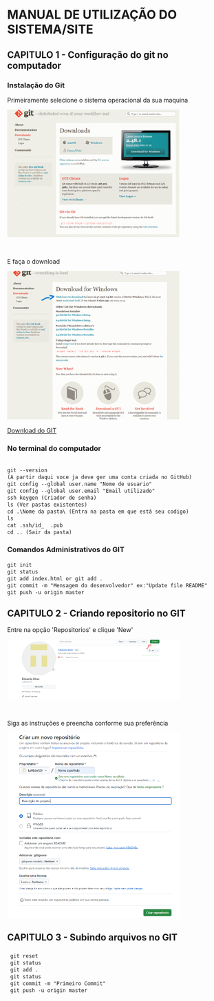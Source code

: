 
# MANUAL DE UTILIZAÇÃO DO SISTEMA/SITE
## CAPITULO 1 - Configuração do git no computador
### Instalação do Git
<p align="left">Primeiramente selecione o sistema operacional da sua maquina</p>
<p><img src="Img/Captura de tela 2025-01-22 103507.png" width ="400"></p> 
<br>
<p align="left">E faça o download</p>
<p><img src="Img/Captura de tela 2025-01-22 103825.png" width="400"></p>
  <a href= "https://git-scm.com/downloads/win" 
  target="_blank">Download do GIT</a>
  </p>

### No terminal do computador
```

git --version
(A partir daqui voce ja deve ger uma conta criada no GitHub)
git config --global user.name "Nome de usuario"
git config --global user.email "Email utilizado"
ssh keygen (Criador de senha)
ls (Ver pastas existentes)
cd .\Nome da pasta\ (Entra na pasta em que está seu codigo)
ls
cat .ssh/id_  .pub
cd .. (Sair da pasta)

```

### Comandos Administrativos do GIT

```
git init
git status
git add index.html or git add .
git commit -m "Mensagem do desenvolvedor" ex:"Update file README"
git push -u origin master

```


### 
## CAPITULO 2 - Criando repositorio no GIT
<p align="left">Entre na opção 'Repositorios' e clique 'New'</p>
<p><img src="Img/Captura de tela 2025-01-22 112400.png" width="400"></p>

<br>

<p align="left">Siga as instruções e preencha conforme sua preferência</p>
<p><img src="Img/Captura de tela 2025-01-22 112538.png" width="400"></p>



## CAPITULO 3 - Subindo arquivos no GIT
###

```
 git reset
 git status
 git add .
 git status
 git commit -m "Primeiro Commit"
 git push -u origin master


```


###